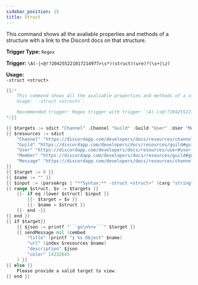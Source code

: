 ```yaml
---
sidebar_position: 15
title: Struct
---
```


This command shows all the avaliable properties and methods of a structure with a link to the Discord docs on that structure.

**Trigger Type:** `Regex`

**Trigger:** `\A(-|<@!?204255221017214977>\s*)(struct)(ure)?(\s+|\z)`

**Usage:**  
`-struct <struct>`

```go
{{/*
	This command shows all the avaliable properties and methods of a structure with a link to the Discord docs on that structure.
	Usage: `-struct <struct>`.

	Recommended trigger: Regex trigger with trigger `\A(-|<@!?204255221017214977>\s*)(struct)(ure)?(\s+|\z)`
*/}}

{{ $targets := sdict "Channel" .Channel "Guild" .Guild "User" .User "Member" .Member "Message" .Message }}
{{ $resources := sdict
	"Channel" "https://discordapp.com/developers/docs/resources/channel#channel-object"
	"Guild" "https://discordapp.com/developers/docs/resources/guild#guild-resource"
	"User" "https://discordapp.com/developers/docs/resources/user#user-object"
	"Member" "https://discordapp.com/developers/docs/resources/guild#guild-member-object"
	"Message" "https://discordapp.com/developers/docs/resources/channel#message-object"
}}
{{ $target := 0 }}
{{ $name := "" }}
{{ $input := (parseArgs 1 "**Syntax:** -struct <struct>" (carg "string" "structure")).Get 0 | lower }}
{{ range $struct, $v := $targets }}
	{{- if eq (lower $struct) $input }}
		{{- $target = $v }}
		{{- $name = $struct }}
	{{- end -}}
{{ end }}
{{ if $target}}
	{{ $json := printf "```go\n%+v```" $target }}
	{{ sendMessage nil (cembed
		"title" (printf "❯ %s Object" $name)
		"url" (index $resources $name)
		"description" $json
		"color" 14232643
	) }}
{{ else }}
	Please provide a valid target to view.
{{ end }}
```